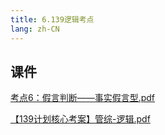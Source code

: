 ```yaml
---
title: 6.139逻辑考点
lang: zh-CN
---
```



## 课件
[考点6：假言判断——事实假言型.pdf](..%2F..%2Fpublic%2Flogic%2F3.%E9%80%BB%E8%BE%91-139%E5%88%86%2F6.139%E9%80%BB%E8%BE%91%E8%80%83%E7%82%B9%2F%E8%80%83%E7%82%B96%EF%BC%9A%E5%81%87%E8%A8%80%E5%88%A4%E6%96%AD%E2%80%94%E2%80%94%E4%BA%8B%E5%AE%9E%E5%81%87%E8%A8%80%E5%9E%8B.pdf)

[【139计划核心考案】管综-逻辑.pdf](..%2F..%2Fpublic%2Flogic%2F3.%E9%80%BB%E8%BE%91-139%E5%88%86%2F%E3%80%90139%E8%AE%A1%E5%88%92%E6%A0%B8%E5%BF%83%E8%80%83%E6%A1%88%E3%80%91%E7%AE%A1%E7%BB%BC-%E9%80%BB%E8%BE%91.pdf)



